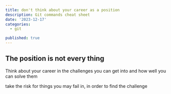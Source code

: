 ```yaml
---
title: don't think about your career as a position
description: Git commands cheat sheet
date: '2023-12-17'
categories:
  - git 

published: true
---
```


## The position is not every thing

Think about your career in the challenges you can get into and how well you can solve them

take the risk for things you may fail in, in order to find the challenge
